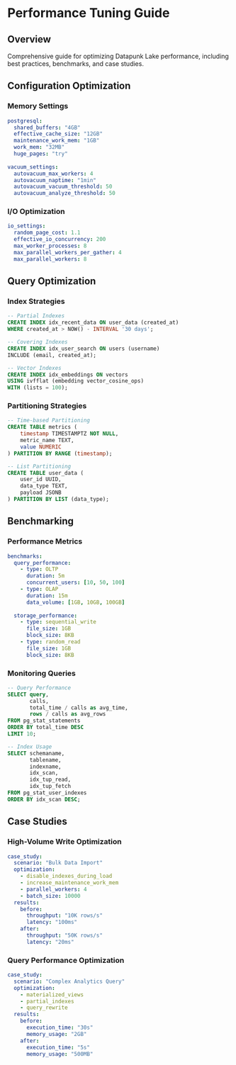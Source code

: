 # Performance Tuning Guide

## Overview

Comprehensive guide for optimizing Datapunk Lake performance, including best practices, benchmarks, and case studies.

## Configuration Optimization

### Memory Settings

```yaml
postgresql:
  shared_buffers: "4GB"
  effective_cache_size: "12GB"
  maintenance_work_mem: "1GB"
  work_mem: "32MB"
  huge_pages: "try"
  
vacuum_settings:
  autovacuum_max_workers: 4
  autovacuum_naptime: "1min"
  autovacuum_vacuum_threshold: 50
  autovacuum_analyze_threshold: 50
```

### I/O Optimization

```yaml
io_settings:
  random_page_cost: 1.1
  effective_io_concurrency: 200
  max_worker_processes: 8
  max_parallel_workers_per_gather: 4
  max_parallel_workers: 8
```

## Query Optimization

### Index Strategies

```sql
-- Partial Indexes
CREATE INDEX idx_recent_data ON user_data (created_at)
WHERE created_at > NOW() - INTERVAL '30 days';

-- Covering Indexes
CREATE INDEX idx_user_search ON users (username)
INCLUDE (email, created_at);

-- Vector Indexes
CREATE INDEX idx_embeddings ON vectors 
USING ivfflat (embedding vector_cosine_ops)
WITH (lists = 100);
```

### Partitioning Strategies

```sql
-- Time-based Partitioning
CREATE TABLE metrics (
    timestamp TIMESTAMPTZ NOT NULL,
    metric_name TEXT,
    value NUMERIC
) PARTITION BY RANGE (timestamp);

-- List Partitioning
CREATE TABLE user_data (
    user_id UUID,
    data_type TEXT,
    payload JSONB
) PARTITION BY LIST (data_type);
```

## Benchmarking

### Performance Metrics

```yaml
benchmarks:
  query_performance:
    - type: OLTP
      duration: 5m
      concurrent_users: [10, 50, 100]
    - type: OLAP
      duration: 15m
      data_volume: [1GB, 10GB, 100GB]
  
  storage_performance:
    - type: sequential_write
      file_size: 1GB
      block_size: 8KB
    - type: random_read
      file_size: 1GB
      block_size: 8KB
```

### Monitoring Queries

```sql
-- Query Performance
SELECT query,
       calls,
       total_time / calls as avg_time,
       rows / calls as avg_rows
FROM pg_stat_statements
ORDER BY total_time DESC
LIMIT 10;

-- Index Usage
SELECT schemaname,
       tablename,
       indexname,
       idx_scan,
       idx_tup_read,
       idx_tup_fetch
FROM pg_stat_user_indexes
ORDER BY idx_scan DESC;
```

## Case Studies

### High-Volume Write Optimization

```yaml
case_study:
  scenario: "Bulk Data Import"
  optimization:
    - disable_indexes_during_load
    - increase_maintenance_work_mem
    - parallel_workers: 4
    - batch_size: 10000
  results:
    before:
      throughput: "10K rows/s"
      latency: "100ms"
    after:
      throughput: "50K rows/s"
      latency: "20ms"
```

### Query Performance Optimization

```yaml
case_study:
  scenario: "Complex Analytics Query"
  optimization:
    - materialized_views
    - partial_indexes
    - query_rewrite
  results:
    before:
      execution_time: "30s"
      memory_usage: "2GB"
    after:
      execution_time: "5s"
      memory_usage: "500MB"
```
